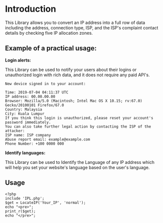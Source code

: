 # Introduction

This Library allows you to convert an IP address into a full row of data including the address, connection type, ISP, and the ISP's complaint contact details by checking five IP allocation zones.

Example of a practical usage:
------------------------------------------
**Login alerts:**

This Library can be used to notify your users about their logins or unauthorized login with rich data, and it does not require any paid API's.

```
New device signed in to your account:

Time: 2019-07-04 04:11:37 UTC
IP address: 00.00.00.00
Browser: Mozilla/5.0 (Macintosh; Intel Mac OS X 10.15; rv:67.0) Gecko/20100101 Firefox/67.0
Country: Malaysia
City: Kuala Lumpur
If you think this login is unauthorized, please reset your account's password immediately. 
You can also take further legal action by contacting the ISP of the attacker:
ISP name: ISP company
Abuse report email: example@example.com
Phone Number: +100 0000 000
```
**Identify languages:**

This Library can be used to Identify the Language of any IP address which will help you set your website's language based on the user's language.

Usage
------------------------------------------
```
<?php 
include 'IPL.php';
$get = LocateIP('Your_IP', 'normal');
echo "<pre>";
print_r($get);
echo "</pre>";
```
